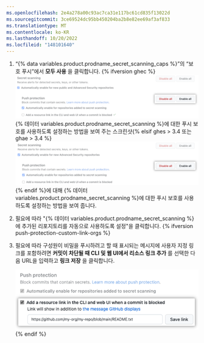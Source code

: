 ```yaml
---
ms.openlocfilehash: 2e4a278a00c93ac7ca31e117bc61cd835f13022d
ms.sourcegitcommit: 3ce69524dc95bb450204ba2b8e82ee69af3af833
ms.translationtype: MT
ms.contentlocale: ko-KR
ms.lasthandoff: 10/20/2022
ms.locfileid: "148101640"
---
```

1. “{% data variables.product.prodname_secret_scanning_caps %}”의 “보호 푸시”에서 **모두 사용** 을 클릭합니다.
  {% ifversion ghec %}![ 조직의](/assets/images/help/organizations/secret-scanning-enable-push-protection-org.png) {% 데이터 variables.product.prodname_secret_scanning %}에 대한 푸시 보호를 사용하도록 설정하는 방법을 보여 주는 스크린샷{% elsif ghes > 3.4 또는 ghae > 3.4 %} ![스크린샷은 조직](/assets/images/help/organizations/secret-scanning-enable-push-protection-org-ghes.png){% endif %}에 대해 {% 데이터 variables.product.prodname_secret_scanning %}에 대한 푸시 보호를 사용하도록 설정하는 방법을 보여 줍니다.
1. 필요에 따라 "{% 데이터 variables.product.prodname_secret_scanning %}에 추가된 리포지토리를 자동으로 사용하도록 설정"을 클릭합니다. {% ifversion push-protection-custom-link-orgs %}
1. 필요에 따라 구성원이 비밀을 푸시하려고 할 때 표시되는 메시지에 사용자 지정 링크를 포함하려면 **커밋이 차단될 때 CLI 및 웹 UI에서 리소스 링크 추가** 를 선택한 다음 URL을 입력하고 **링크 저장** 을 클릭합니다.

   ![사용자 지정 링크를 사용하도록 설정하기 위한 확인란 및 텍스트 필드를 보여주는 스크린샷](/assets/images/help/organizations/secret-scanning-custom-link.png){% endif %}
